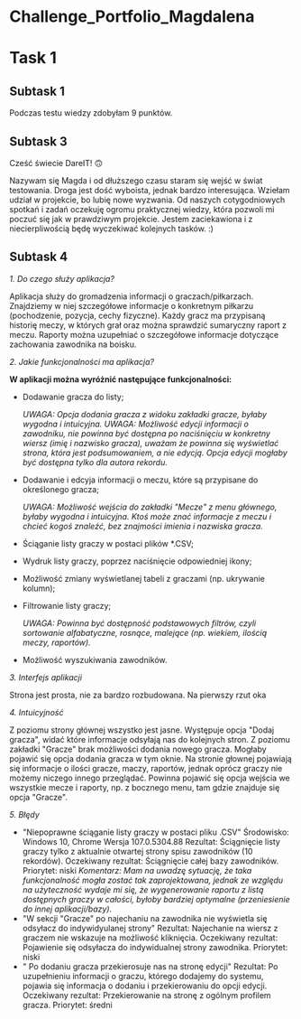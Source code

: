 # **Challenge_Portfolio_Magdalena**

# **Task 1**
## Subtask 1
Podczas testu wiedzy zdobyłam 9 punktów.
## Subtask 3
Cześć świecie DareIT! :upside_down_face:

Nazywam się Magda i od dłuższego czasu staram się wejść w świat testowania. Droga jest dość wyboista, jednak bardzo interesująca. 
Wziełam udział w projekcie, bo lubię nowe wyzwania. Od naszych cotygodniowych spotkań i zadań oczekuję ogromu praktycznej wiedzy, 
która pozwoli mi poczuć się jak w prawdziwym projekcie. Jestem zaciekawiona i z niecierpliwością będę wyczekiwać kolejnych tasków. :)
## Subtask 4
*1. Do czego służy aplikacja?*

   Aplikacja służy do gromadzenia informacji o graczach/piłkarzach. 
   Znajdziemy w niej szczegółowe informacje o konkretnym piłkarzu (pochodzenie, pozycja, cechy fizyczne). 
   Każdy gracz ma przypisaną historię meczy, w których grał oraz można sprawdzić sumaryczny raport z meczu.
   Raporty można uzupełniać o szczegółowe informacje dotyczące zachowania zawodnika na boisku.
    
*2. Jakie funkcjonalności ma aplikacja?*

   **W aplikacji można wyróżnić następujące funkcjonalności:**
   * Dodawanie gracza do listy; 
   
     *UWAGA: Opcja dodania gracza z widoku zakładki gracze, byłaby wygodna i intuicyjna.
      UWAGA: Możliwość edycji informacji o zawodniku, nie powinna być dostępna po naciśnięciu w konkretny wiersz (imię i nazwisko gracza), 
             uważam że powinna się wyświetlać strona, która jest podsumowaniem, a nie edycją. Opcja edycji mogłaby być dostępna tylko dla autora rekordu.*
   * Dodawanie i edcyja informacji o meczu, które są przypisane do określonego gracza;
   
     *UWAGA: Możliwość wejścia do zakładki "Mecze" z menu głównego, byłaby wygodna i intuicyjna.
             Ktoś może znać informacje z meczu i chcieć kogoś znaleźć, bez znajmości imienia i nazwiska gracza.*
   * Ściąganie listy graczy w postaci plików *.CSV;
   * Wydruk listy graczy, poprzez naciśnięcie odpowiedniej ikony;
   * Możliwość zmiany wyświetlanej tabeli z graczami (np. ukrywanie kolumn);
   * Filtrowanie listy graczy;
   
      *UWAGA: Powinna być dostępność podstawowych filtrów, czyli sortowanie alfabatyczne, rosnące, malejące (np. wiekiem, ilością meczy, raportów).*
   * Możliwość wyszukiwania zawodników.
    
*3. Interfejs aplikacji*

   Strona jest prosta, nie za bardzo rozbudowana. Na pierwszy rzut oka

*4. Intuicyjność*

   Z poziomu strony głównej wszystko jest jasne. Występuje opcja "Dodaj gracza", widać które informacje odsyłają nas do kolejnych stron.
   Z poziomu zakładki "Gracze" brak możliwości dodania nowego gracza. Mogłaby pojawić się opcja dodania gracza w tym oknie.
   Na stronie głownej pojawiają się informacje o ilości gracze, maczy, raportów, jednak oprócz graczy nie możemy niczego innego przeglądać.
   Powinna pojawić się opcja wejścia we wszystkie mecze i raporty, np. z bocznego menu, tam gdzie znajduje się opcja "Gracze".

*5. Błędy*

   * "Niepoprawne ściąganie listy graczy w postaci pliku .CSV"
    Środowisko: Windows 10, Chrome Wersja 107.0.5304.88
    Rezultat: Ściągnięcie listy graczy tylko z aktualnie otwartej strony spisu zawodników (10 rekordów).
    Oczekiwany rezultat: Ściągnięcie całej bazy zawodników.
    Priorytet: niski
    *Komentarz: Mam na uwadzę sytuację, że taka funkcjonalność mogła zostać tak zaprojektowana, 
               jednak ze względu na użyteczność wydaje mi się, że wygenerowanie raportu z listą dostępnych graczy w całości,
               byłoby bardziej optymalne (przeniesienie do innej aplikacji/bazy).*
   * "W sekcji "Gracze" po najechaniu na zawodnika nie wyświetla się odsyłacz do indywidyulanej strony"
    Rezultat: Najechanie na wiersz z graczem nie wskazuje na możliwość kliknięcia.
    Oczekiwany rezultat: Pojawienie się odsyłacza do indywidualnej strony zawodnika.
    Priorytet: niski
   * " Po dodaniu gracza przekierosuje nas na stronę edycji"
    Rezultat: Po uzupełnieniu informacji o graczu, którego dodajemy do systemu, pojawia się informacja o dodaniu i przekierowaniu do opcji edycji.
    Oczekiwany rezultat: Przekierowanie na stronę z ogólnym profilem gracza.
    Priorytet: średni
